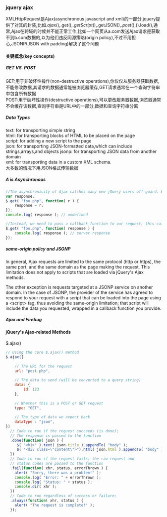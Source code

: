 ### jquery ajax
XMLHttpRequest是Ajax(asynchronous javascript and xml)的一部分,jquery提供了对其的封装,比如$.ajax(),$.get(),$.getScript(),$.getJSON(),$.post(),$().load(),通常,Ajax在跨域的时候并不能正常工作,比如一个网页从a.com发送Ajax请求是获取不到b.com数据的,以为他们违反同源策略(origin policy),不过不用担心,JSONP(JSON with padding)解决了这个问题

#### 关键概念(key concepts)
##### GET VS. POST
GET:用于非破坏性操作(non-destructive operations),你仅仅从服务器获取数据,不能修改数据,其请求的数据通常能被浏览器缓存,GET请求通常在一个查询字符串中包含所有数据  
POST:用于破坏性操作(destructive operations),可以更改服务器数据,浏览器通常不会缓存该数据,查询字符串是URL中的一部分,数据和查询字符串分离
##### Data Types
text: for transporting simple string  
html: for transporting blocks of HTML to be placed on the page  
script: for adding a new script to the page  
json: for transporting JSON-formatted data,which can include strings,arrays,and objects
jsonp: for transporting JSON data from another domain  
xml: for transporting data in a custom XML schema.  
大多数的情况下用JSON格式传输数据  

##### A is Asynchronous
```javascript
//The asynchronicity of Ajax catches many new jQuery users off guard. Because Ajax calls are asynchronous by default, the response is not immediately available. Responses can only be handled using a callback. So, for example, the following code will not work:
var response;
$.get( "foo.php", function( r ) {
    response = r;
});
console.log( response ); // undefined

//Instead, we need to pass a callback function to our request; this callback will run when the request succeeds, at which point we can access the data that it returned, if any.
$.get( "foo.php", function( response ) {
    console.log( response ); // server response
});

```
##### same-origin policy and JSONP
In general, Ajax requests are limited to the same protocol (http or https), the same port, and the same domain as the page making the request. This limitation does not apply to scripts that are loaded via jQuery's Ajax methods.  

The other exception is requests targeted at a JSONP service on another domain. In the case of JSONP, the provider of the service has agreed to respond to your request with a script that can be loaded into the page using a \<script\> tag, thus avoiding the same-origin limitation; that script will include the data you requested, wrapped in a callback function you provide.

##### Ajax and Firebug

#### jQuery's Ajax-related Methods
$.ajax()
```javascript
// Using the core $.ajax() method
$.ajax({
 
    // The URL for the request
    url: "post.php",
 
    // The data to send (will be converted to a query string)
    data: {
        id: 123
    },
 
    // Whether this is a POST or GET request
    type: "GET",
 
    // The type of data we expect back
    dataType : "json",
})
  // Code to run if the request succeeds (is done);
  // The response is passed to the function
  .done(function( json ) {
     $( "<h1>" ).text( json.title ).appendTo( "body" );
     $( "<div class=\"content\">").html( json.html ).appendTo( "body" );
  })
  // Code to run if the request fails; the raw request and
  // status codes are passed to the function
  .fail(function( xhr, status, errorThrown ) {
    alert( "Sorry, there was a problem!" );
    console.log( "Error: " + errorThrown );
    console.log( "Status: " + status );
    console.dir( xhr );
  })
  // Code to run regardless of success or failure;
  .always(function( xhr, status ) {
    alert( "The request is complete!" );
  });
```














